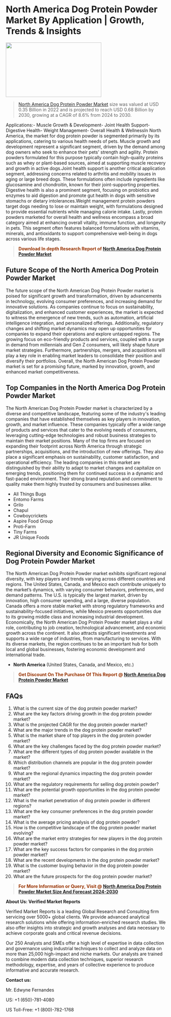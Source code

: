 <p><h1>North America Dog Protein Powder Market By Application | Growth, Trends & Insights</h1><p><img class="aligncenter size-medium wp-image-105565" src="https://ffe5etoiles.com/wp-content/uploads/2025/01/MST7-300x171.png" alt="" width="300" height="171" /></p><blockquote><p><a href="https://www.verifiedmarketreports.com/download-sample/?rid=640814&utm_source=Github-NA&utm_medium=377" target="_blank">North America Dog Protein Powder Market</a> size was valued at USD 0.35 Billion in 2022 and is projected to reach USD 0.68 Billion by 2030, growing at a CAGR of 8.6% from 2024 to 2030.</p></blockquote>Applications:- Muscle Growth & Development- Joint Health Support- Digestive Health- Weight Management- Overall Health & WellnessIn North America, the market for dog protein powder is segmented primarily by its applications, catering to various health needs of pets. Muscle growth and development represent a significant segment, driven by the demand among dog owners who seek to enhance their pets' strength and agility. Protein powders formulated for this purpose typically contain high-quality proteins such as whey or plant-based sources, aimed at supporting muscle recovery and growth in active dogs.Joint health support is another critical application segment, addressing concerns related to arthritis and mobility issues in aging or large breed dogs. These formulations often include ingredients like glucosamine and chondroitin, known for their joint-supporting properties. Digestive health is also a prominent segment, focusing on probiotics and enzymes to aid digestion and promote gut health in dogs with sensitive stomachs or dietary intolerances.Weight management protein powders target dogs needing to lose or maintain weight, with formulations designed to provide essential nutrients while managing calorie intake. Lastly, protein powders marketed for overall health and wellness encompass a broad category aimed at enhancing overall vitality, immune function, and longevity in pets. This segment often features balanced formulations with vitamins, minerals, and antioxidants to support comprehensive well-being in dogs across various life stages.</p><blockquote><p><span style="color: #993300;"><strong>Download In depth Research Report of <a href="https://www.verifiedmarketreports.com/download-sample/?rid=640814&utm_source=Github-NA&utm_medium=377">North America Dog Protein Powder Market</a></strong></span></p></blockquote><h2>Future Scope of the North America Dog Protein Powder Market</h2><p>The future scope of the North American Dog Protein Powder market is poised for significant growth and transformation, driven by advancements in technology, evolving consumer preferences, and increasing demand for innovative solutions. As companies continue to focus on sustainability, digitalization, and enhanced customer experiences, the market is expected to witness the emergence of new trends, such as automation, artificial intelligence integration, and personalized offerings. Additionally, regulatory changes and shifting market dynamics may open up opportunities for companies to expand their operations and explore untapped regions. The growing focus on eco-friendly products and services, coupled with a surge in demand from millennials and Gen Z consumers, will likely shape future market strategies. Furthermore, partnerships, mergers, and acquisitions will play a key role in enabling market leaders to consolidate their position and diversify their portfolios. Overall, the North American Dog Protein Powder market is set for a promising future, marked by innovation, growth, and enhanced market competitiveness.</p><h2>Top Companies in the North America Dog Protein Powder Market</h2><p>The North American Dog Protein Powder market is characterized by a diverse and competitive landscape, featuring some of the industry's leading companies that have established themselves as key players in innovation, growth, and market influence. These companies typically offer a wide range of products and services that cater to the evolving needs of consumers, leveraging cutting-edge technologies and robust business strategies to maintain their market positions. Many of the top firms are focused on expanding their footprint across North America through strategic partnerships, acquisitions, and the introduction of new offerings. They also place a significant emphasis on sustainability, customer satisfaction, and operational efficiency. The leading companies in this market are distinguished by their ability to adapt to market changes and capitalize on emerging trends, positioning them for continued success in a dynamic and fast-paced environment. Their strong brand reputation and commitment to quality make them highly trusted by consumers and businesses alike.</p><p><ul><li>All Things Bugs </li><li> Entomo Farms </li><li> Grilo </li><li> Chapul </li><li> Cowboycrickets </li><li> Aspire Food Group </li><li> Proti-Farm </li><li> Tiny Farms </li><li> JR Unique Foods</li></ul></p><h2>Regional Diversity and Economic Significance of Dog Protein Powder Market</h2><p>The North American Dog Protein Powder market exhibits significant regional diversity, with key players and trends varying across different countries and regions. The United States, Canada, and Mexico each contribute uniquely to the market’s dynamics, with varying consumer behaviors, preferences, and demand patterns. The U.S. is typically the largest market, driven by innovation, high consumer spending, and a large, diverse population. Canada offers a more stable market with strong regulatory frameworks and sustainability-focused initiatives, while Mexico presents opportunities due to its growing middle class and increasing industrial development. Economically, the North American Dog Protein Powder market plays a vital role, contributing to job creation, technological advancement, and economic growth across the continent. It also attracts significant investments and supports a wide range of industries, from manufacturing to services. With its diverse markets, the region continues to be an important hub for both local and global businesses, fostering economic development and international trade.</p><ul> <li><strong>North America</strong> (United States, Canada, and Mexico, etc.)</li></ul><blockquote><p><span style="color: #993300;"><strong>Get Discount On The Purchase Of This Report @ <a href="https://www.verifiedmarketreports.com/ask-for-discount/?rid=640814&utm_source=Github-NA&utm_medium=377">North America Dog Protein Powder Market</a></strong></span></p></blockquote><h2>FAQs</h2><p><ol> <li>What is the current size of the dog protein powder market?</div><div></li> <li>What are the key factors driving growth in the dog protein powder market?</div><div></li> <li>What is the projected CAGR for the dog protein powder market?</div><div></li> <li>What are the major trends in the dog protein powder market?</div><div></li> <li>What is the market share of top players in the dog protein powder market?</div><div></li> <li>What are the key challenges faced by the dog protein powder market?</div><div></li> <li>What are the different types of dog protein powder available in the market?</div><div></li> <li>Which distribution channels are popular in the dog protein powder market?</div><div></li> <li>What are the regional dynamics impacting the dog protein powder market?</div><div></li> <li>What are the regulatory requirements for selling dog protein powder?</div><div></li> <li>What are the potential growth opportunities in the dog protein powder market?</div><div></li> <li>What is the market penetration of dog protein powder in different regions?</div><div></li> <li>What are the key consumer preferences in the dog protein powder market?</div><div></li> <li>What is the average pricing analysis of dog protein powder?</div><div></li> <li>How is the competitive landscape of the dog protein powder market evolving?</div><div></li> <li>What are the market entry strategies for new players in the dog protein powder market?</div><div></li> <li>What are the key success factors for companies in the dog protein powder market?</div><div></li> <li>What are the recent developments in the dog protein powder market?</div><div></li> <li>What is the customer buying behavior in the dog protein powder market?</div><div></li> <li>What are the future prospects for the dog protein powder market?</div><div></li></ol></p><blockquote><p><span style="color: #993300;"><strong>For More Information or Query, Visit @ <a href="https://www.verifiedmarketreports.com/product/dog-protein-powder-market/">North America Dog Protein Powder Market Size And Forecast 2024-2030</a></strong></span></p></blockquote><p><strong>About Us: Verified Market Reports</strong></p><p>Verified Market Reports is a leading Global Research and Consulting firm servicing over 5000+ global clients. We provide advanced analytical research solutions while offering information-enriched research studies. We also offer insights into strategic and growth analyses and data necessary to achieve corporate goals and critical revenue decisions.</p><p>Our 250 Analysts and SMEs offer a high level of expertise in data collection and governance using industrial techniques to collect and analyze data on more than 25,000 high-impact and niche markets. Our analysts are trained to combine modern data collection techniques, superior research methodology, expertise, and years of collective experience to produce informative and accurate research.</p><p><strong>Contact us:</strong></p><p>Mr. Edwyne Fernandes</p><p>US: +1 (650)-781-4080</p><p>US Toll-Free: +1 (800)-782-1768</p>
